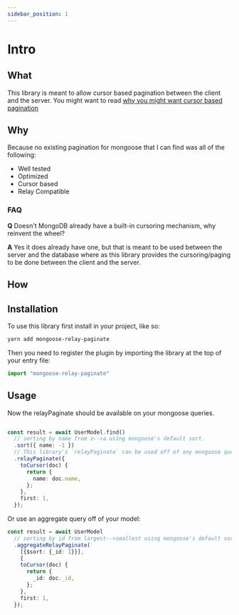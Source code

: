 ```yaml
---
sidebar_position: 1
---
```


# Intro

## What

This library is meant to allow cursor based pagination between the client and the server. You might want to read [why you might want cursor based pagination](/blog/why-cursor-based-paging)

## Why

Because no existing pagination for mongoose that I can find was all of the following:

- Well tested
- Optimized
- Cursor based
- Relay Compatible

### FAQ

**Q** Doesn't MongoDB already have a built-in cursoring mechanism, why reinvent the wheel?

**A** Yes it does already have one, but that is meant to be used between the server and the database where as this library provides the cursoring/paging to be done between the client and the server.

## How

## Installation

To use this library first install in your project, like so:

```bash
yarn add mongoose-relay-paginate
```

Then you need to register the plugin by importing the library at the top of your entry file:

```ts
import "mongoose-relay-paginate"
```

## Usage

Now the relayPaginate should be available on your mongoose queries.


```ts

const result = await UserModel.find()
  // sorting by name from z-->a using mongoose's default sort.
  .sort({ name: -1 })
  // This library's `relayPaginate` can be used off of any mongoose query.
  .relayPaginate({
    toCursor(doc) {
      return {
        name: doc.name,
      };
    },
    first: 1,
  });
```

Or use an aggregate query off of your model:

```ts
const result = await UserModel
  // sorting by id from largest-->smallest using mongoose's default sort.
  .aggregateRelayPaginate(
    [{$sort: {_id: 1}}],
    {
    toCursor(doc) {
      return {
        _id: doc._id,
      };
    },
    first: 1,
  });
```
